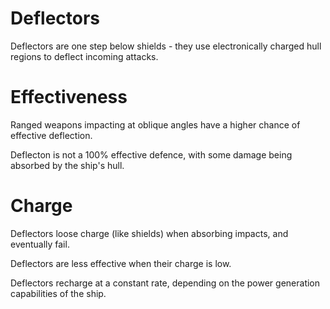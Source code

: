 # Deflectors

Deflectors are one step below shields - they use electronically charged hull regions to deflect incoming
attacks.

# Effectiveness

Ranged weapons impacting at oblique angles have a higher chance of effective deflection.

Deflecton is not a 100% effective defence, with some damage being absorbed by the ship's hull.

# Charge

Deflectors loose charge (like shields) when absorbing impacts, and eventually fail.

Deflectors are less effective when their charge is low.

Deflectors recharge at a constant rate, depending on the power generation capabilities of the ship.
